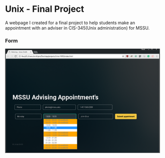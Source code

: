 # Unix - Final Project
A webpage I created for a final project to help students make an appointment with an adviser in CIS-345(Unix administration) for MSSU. 

### Form
<p align="left">
  <img src="images/webPage.PNG" alt="icon">
</p>
